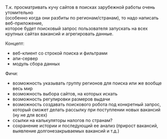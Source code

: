 Т.к. просматривать кучу сайтов в поисках зарубежной работы очень утомительно  
(особенно когда они разбиты по регионам/странам), то
надо написать веб-приложение,  
которое будет поисковый запрос пользователя запускать на всех крупных сайтах вакансий и агрегировать данные.

Концепт:
- веб-клиент со строкой поиска и фильтрами
- апи-сервер
- модуль сбора данных

Фичи:
 - возможность указывать группу регионов для поиска или же вообще весь мир
 - возможность выбора сайтов, на которых искать
 - возможность регулировки размеров выдачи
 - возможность создавать поискового робота под конкретный запрос, который сможет делать рассылку при поступлении новых вакансий (ну не для всех)
 - ссылки на калькуляторы налогов по странам?
 - сохранение истории и последующий ее анализ (прирост вакансий, выявление долгонезакрываемых вакансий и т.д.)
